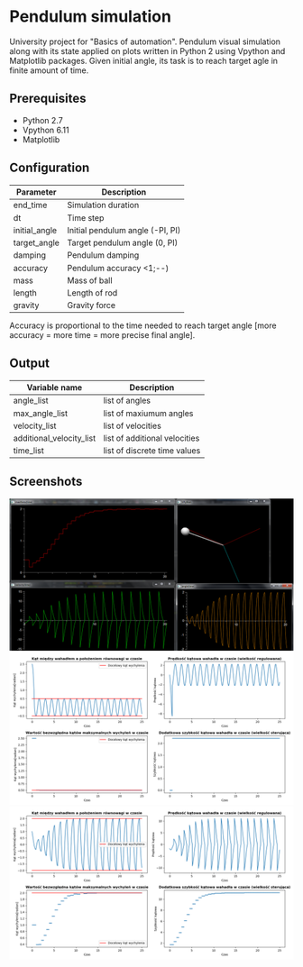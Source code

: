 # Pendulum simulation

University project for "Basics of automation". Pendulum visual simulation along with its state applied on plots written in Python 2 using Vpython and Matplotlib packages. Given initial angle, its task is to reach target agle in finite amount of time.

## Prerequisites

* Python 2.7
* Vpython 6.11
* Matplotlib

## Configuration

| Parameter | Description |
| --- | --- |
| end_time | Simulation duration |
| dt | Time step |
| initial_angle | Initial pendulum angle (-PI, PI) |
| target_angle | Target pendulum angle (0, PI) |
| damping | Pendulum damping |
| accuracy | Pendulum accuracy <1;--) |
| mass | Mass of ball|
| length | Length of rod |
| gravity | Gravity force |

Accuracy is proportional to the time needed to reach target angle [more accuracy = more time = more precise final angle].

## Output

| Variable name | Description |
| --- | --- |
| angle_list | list of angles |
| max_angle_list | list of maxiumum angles |
| velocity_list | list of velocities |
| additional_velocity_list | list of additional velocities |
| time_list | list of discrete time values |

## Screenshots

<img src="./screenshot01.png" alt="screenshot">
<img src="./plot01.png" alt="screenshot">
<img src="./plot02.png" alt="screenshot">
